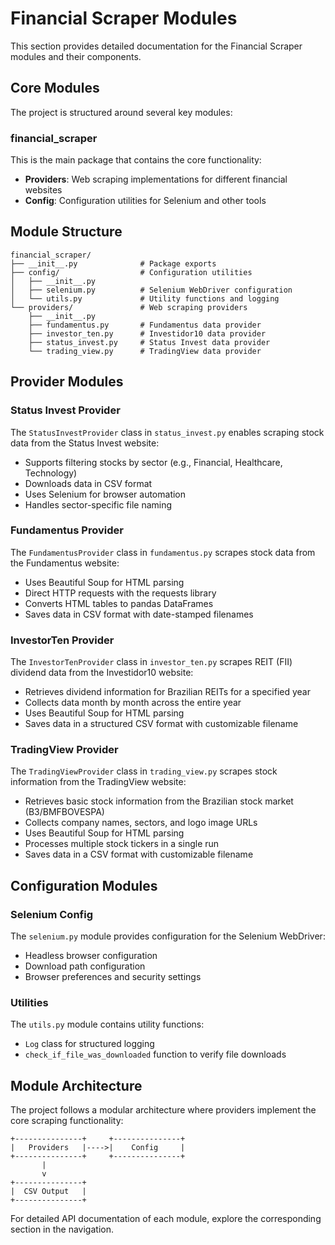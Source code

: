 # Financial Scraper Modules

This section provides detailed documentation for the Financial Scraper modules and their components.

## Core Modules

The project is structured around several key modules:

### financial_scraper

This is the main package that contains the core functionality:

- **Providers**: Web scraping implementations for different financial websites
- **Config**: Configuration utilities for Selenium and other tools

## Module Structure

```
financial_scraper/
├── __init__.py              # Package exports
├── config/                  # Configuration utilities
│   ├── __init__.py
│   ├── selenium.py          # Selenium WebDriver configuration
│   └── utils.py             # Utility functions and logging
└── providers/               # Web scraping providers
    ├── __init__.py
    ├── fundamentus.py       # Fundamentus data provider
    ├── investor_ten.py      # Investidor10 data provider
    ├── status_invest.py     # Status Invest data provider
    └── trading_view.py      # TradingView data provider
```

## Provider Modules

### Status Invest Provider

The `StatusInvestProvider` class in `status_invest.py` enables scraping stock data from the Status Invest website:

- Supports filtering stocks by sector (e.g., Financial, Healthcare, Technology)
- Downloads data in CSV format
- Uses Selenium for browser automation
- Handles sector-specific file naming

### Fundamentus Provider

The `FundamentusProvider` class in `fundamentus.py` scrapes stock data from the Fundamentus website:

- Uses Beautiful Soup for HTML parsing
- Direct HTTP requests with the requests library
- Converts HTML tables to pandas DataFrames
- Saves data in CSV format with date-stamped filenames

### InvestorTen Provider

The `InvestorTenProvider` class in `investor_ten.py` scrapes REIT (FII) dividend data from the Investidor10 website:

- Retrieves dividend information for Brazilian REITs for a specified year
- Collects data month by month across the entire year
- Uses Beautiful Soup for HTML parsing
- Saves data in a structured CSV format with customizable filename

### TradingView Provider

The `TradingViewProvider` class in `trading_view.py` scrapes stock information from the TradingView website:

- Retrieves basic stock information from the Brazilian stock market (B3/BMFBOVESPA)
- Collects company names, sectors, and logo image URLs
- Uses Beautiful Soup for HTML parsing
- Processes multiple stock tickers in a single run
- Saves data in a CSV format with customizable filename

## Configuration Modules

### Selenium Config

The `selenium.py` module provides configuration for the Selenium WebDriver:

- Headless browser configuration
- Download path configuration
- Browser preferences and security settings

### Utilities

The `utils.py` module contains utility functions:

- `Log` class for structured logging
- `check_if_file_was_downloaded` function to verify file downloads

## Module Architecture

The project follows a modular architecture where providers implement the core scraping functionality:

```
+---------------+     +---------------+
|   Providers   |---->|    Config     |
+---------------+     +---------------+
       |
       v
+---------------+
|  CSV Output   |
+---------------+
```

For detailed API documentation of each module, explore the corresponding section in the navigation.